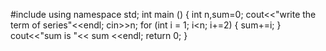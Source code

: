 #include <iostream>
using namespace std;
int main ()
{
    int n,sum=0;
    cout<<"write the term of series"<<endl;
    cin>>n;
    for (int i = 1; i<n; i+=2)
    {
        sum+=i;
    }
    cout<<"sum is "<< sum <<endl;
    return 0;
}
